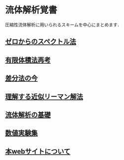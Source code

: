 # 流体解析覚書

圧縮性流体解析に用いられるスキームを中心にまとめます．

## [ゼロからのスペクトル法](./spectral)
## [有限体積法再考](./finitevolume)
## [差分法の今](./finitedifference)
## [理解する近似リーマン解法](./riemannsolvers)
## [流体解析の基礎](./basics)
## [数値実験集](./testproblems)
## [本webサイトについて](./about)